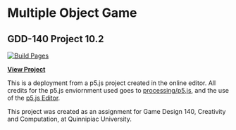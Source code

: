 # Multiple Object Game

## GDD-140 Project 10.2

[![Build Pages](https://github.com/LittleTealeaf/GDD-140-Project-10.2/actions/workflows/github-pages.yml/badge.svg)](https://github.com/LittleTealeaf/GDD-140-Project-10.2/actions/workflows/github-pages.yml)

[**View Project**](https://littletealeaf.github.io/GDD-140-Project-10.2/)

This is a deployment from a p5.js project created in the online editor. All credits for the p5.js enviornment used goes to [processing/p5.js](https://github.com/processing/p5.js), and the use of the [p5.js Editor](https://editor.p5js.org/).

This project was created as an assignment for Game Design 140, Creativity and Computation, at Quinnipiac University.
 

